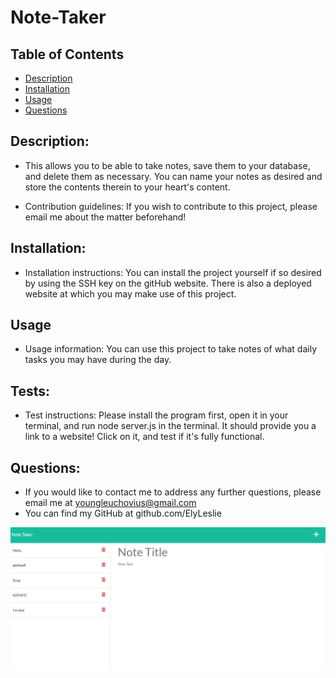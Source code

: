 # Note-Taker



## Table of Contents
* [Description](#description)
* [Installation](#installation)
* [Usage](#usage)
* [Questions](#questions)
        
        
## Description: 
* This allows you to be able to take notes, save them to your database, and delete them as necessary. You can name your notes as desired and store the contents therein to your heart's content.
        
        
* Contribution guidelines: If you wish to contribute to this project, please email me about the matter beforehand!

## Installation:

* Installation instructions: You can install the project yourself if so desired by using the SSH key on the gitHub website. There is also a deployed website at which you may make use of this project.
        
## Usage

* Usage information: You can use this project to take notes of what daily tasks you may have during the day.

        
## Tests:
* Test instructions: Please install the program first, open it in your terminal, and run node server.js in the terminal. It should provide you a link to a website! Click on it, and test if it's fully functional.
        
## Questions: 
        
* If you would like to contact me to address any further questions, please email me at youngleuchovius@gmail.com
* You can find my GitHub at github.com/ElyLeslie

![Screenshot of the web application](assets\Screenshot-of-Web-App.png)